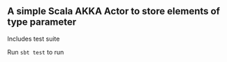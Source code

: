 ## A simple Scala AKKA Actor to store elements of type parameter

Includes test suite

Run `sbt test` to run

